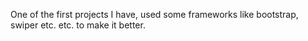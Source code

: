 One of the first projects I have, used some frameworks like bootstrap, swiper etc. etc. to make it better.
